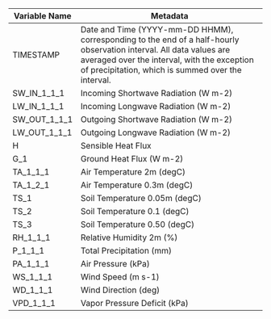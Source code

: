 Variable Name|Metadata
| ------------- | ------------- |
|TIMESTAMP|Date and Time (YYYY-mm-DD HHMM), corresponding to the end of a half-hourly observation interval.  All data values are averaged over the interval, with the exception of precipitation, which is summed over the interval.|
|SW_IN_1_1_1|Incoming Shortwave Radiation (W m-2)|
|LW_IN_1_1_1|Incoming Longwave Radiation (W m-2)|
|SW_OUT_1_1_1|Outgoing Shortwave Radiation (W m-2)|
|LW_OUT_1_1_1|Outgoing Longwave Radiation (W m-2)|
|H|Sensible Heat Flux| (W m-2)|
|G_1|Ground Heat Flux (W m-2)|
|TA_1_1_1|Air Temperature 2m (degC)|
|TA_1_2_1|Air Temperature 0.3m (degC)|
|TS_1|Soil Temperature 0.05m (degC)|
|TS_2|Soil Temperature 0.1 (degC)|
|TS_3|Soil Temperature 0.50 (degC)|
|RH_1_1_1|Relative Humidity 2m (%)|
|P_1_1_1|Total Precipitation (mm)|
|PA_1_1_1|Air Pressure (kPa)|
|WS_1_1_1|Wind Speed (m s-1)|
|WD_1_1_1|Wind Direction (deg)|
|VPD_1_1_1| Vapor Pressure Deficit (kPa)|
